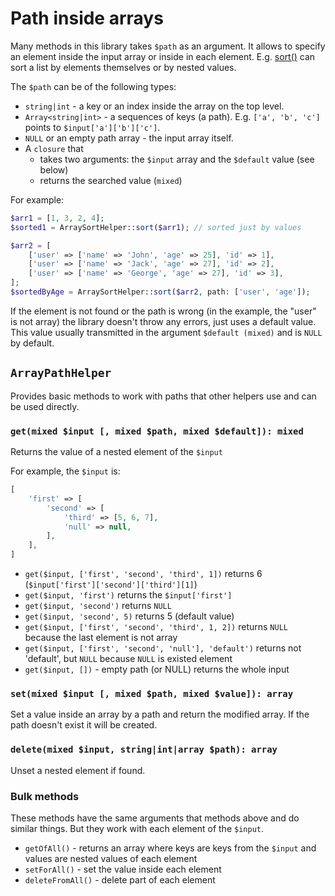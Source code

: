 # Path inside arrays

Many methods in this library takes `$path` as an argument.
It allows to specify an element inside the input array or inside in each element.
E.g. [sort()](sort.md) can sort a list by elements themselves or by nested values.

The `$path` can be of the following types:

* `string|int` - a key or an index inside the array on the top level.
* `Array<string|int>` - a sequences of keys (a path). E.g. `['a', 'b', 'c']` points to `$input['a']['b']['c']`.
* `NULL` or an empty path array - the input array itself.
* A `closure` that
    * takes two arguments: the `$input` array and the `$default` value (see below)
    * returns the searched value (`mixed`)

For example:

```php
$arr1 = [1, 3, 2, 4];
$sorted1 = ArraySortHelper::sort($arr1); // sorted just by values

$arr2 = [
    ['user' => ['name' => 'John', 'age' => 25], 'id' => 1],
    ['user' => ['name' => 'Jack', 'age' => 27], 'id' => 2],
    ['user' => ['name' => 'George', 'age' => 27], 'id' => 3],
];
$sortedByAge = ArraySortHelper::sort($arr2, path: ['user', 'age']);
```

If the element is not found or the path is wrong (in the example, the "user" is not array) the library doesn't throw any errors, just uses a default value.
This value usually transmitted in the argument `$default (mixed)` and is `NULL` by default.

## `ArrayPathHelper`

Provides basic methods to work with paths that other helpers use and can be used directly.

### `get(mixed $input [, mixed $path, mixed $default]): mixed`

Returns the value of a nested element of the `$input`

For example, the `$input` is:

```php
[
    'first' => [
        'second' => [
            'third' => [5, 6, 7],
            'null' => null,
        ],
    ],
]
```

* `get($input, ['first', 'second', 'third', 1])` returns 6 (`$input['first']['second']['third'][1]`)
* `get($input, 'first')` returns the `$input['first']`
* `get($input, 'second')` returns `NULL`
* `get($input, 'second', 5)` returns 5 (default value)
* `get($input, ['first', 'second', 'third', 1, 2])` returns `NULL` because the last element is not array
* `get($input, ['first', 'second', 'null'], 'default')` returns not 'default', but `NULL` because `NULL` is existed element
* `get($input, [])` - empty path (or NULL) returns the whole input

### `set(mixed $input [, mixed $path, mixed $value]): array`

Set a value inside an array by a path and return the modified array.
If the path doesn't exist it will be created.

### `delete(mixed $input, string|int|array $path): array`

Unset a nested element if found.

### Bulk methods

These methods have the same arguments that methods above and do similar things.
But they work with each element of the `$input`.

* `getOfAll()` - returns an array where keys are keys from the `$input` and values are nested values of each element
* `setForAll()` - set the value inside each element
* `deleteFromAll()` - delete part of each element
